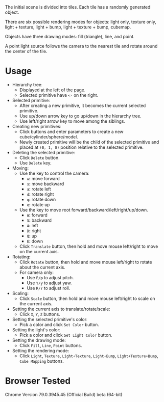 The initial scene is divided into tiles. Each tile has a randomly generated object.

There are six possible rendering modes for objects: light only, texture only, light + texture, light + bump, light + texture + bump, cubemap.

Objects have three drawing modes: fill (triangle), line, and point.

A point light source follows the camera to the nearest tile and rotate around the center of the tile.

# Usage

- Hierarchy tree:
    - Displayed at the left of the page.
    - Selected primitive have `<-` on the right.
- Selected primitive:
    - After creating a new primitive, it becomes the current selected primitive.
    - Use up/down arrow key to go up/down in the hierarchy tree.
    - Use left/right arrow key to move among the siblings.
- Creating new primitives:
    - Click buttons and enter parameters to create a new cube/cylinder/sphere/model.
    - Newly created primitive will be the child of the selected primitive and placed at `(0, 1, 0)` position relative to the selected primitive.
- Deleting the selected primitive:
    - Click `Delete` button.
    - Use `Delete` key.
- Moving:
    - Use the key to control the camera:
        - `w`: move forward
        - `s`: move backward
        - `a`: rotate left
        - `d`: rotate right
        - `q`: rotate down
        - `e`: rotate up
    - Use the key to move root forward/backward/left/right/up/down.
        - `W`: forward
        - `S`: backward
        - `A`: left
        - `D`: right
        - `Q`: up
        - `E`: down
    - Click `Translate` button, then hold and move mouse left/right to move on the current axis.
- Rotating:
    - Click `Rotate` button, then hold and move mouse left/right to rotate about the current axis.
    - For camera only:
        - Use `P/p` to adjust pitch.
        - Use `Y/y` to adjust yaw.
        - Use `R/r` to adjust roll.
- Scaling:
    - Click `Scale` button, then hold and move mouse left/right to scale on the current axis.
- Setting the current axis to translate/rotate/scale:
    - Click `X`, `Y`, `Z` buttons.
- Setting the selected primitive's color:
    - Pick a color and click `Set Color` button.
- Setting the light's color:
    - Pick a color and click `Set Light Color` button.
- Setting the drawing mode:
    - Click `Fill`, `Line`, `Point` buttons.
- Setting the rendering mode:
    - Click `Light`, `Texture`, `Light+Texture`, `Light+Bump`, `Light+Texture+Bump`, `Cube Mapping` buttons.

# Browser Tested

Chrome Version 79.0.3945.45 (Official Build) beta (64-bit)
